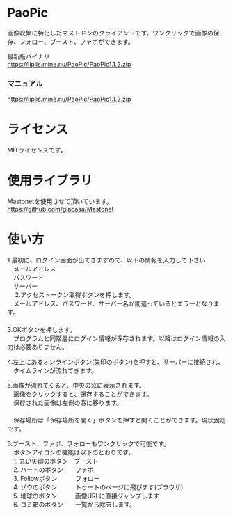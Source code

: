 # PaoPic
画像収集に特化したマストドンのクライアントです。ワンクリックで画像の保存、フォロー、ブースト、ファボができます。  
  
最新版バイナリ  
https://liplis.mine.nu/PaoPic/PaoPic1.1.2.zip  

### マニュアル  
https://liplis.mine.nu/PaoPic/PaoPic1.1.2.zip  
  
# ライセンス
MITライセンスです。  
  
# 使用ライブラリ
Mastonetを使用させて頂いています。  
https://github.com/glacasa/Mastonet  
  
# 使い方 
1.最初に、ログイン画面が出てきますので、以下の情報を入力して下さい  
　メールアドレス  
　パスワード  
　サーバー  
　
2.アクセストークン取得ボタンを押します。  
　メールアドレス、パスワード、サーバー名が間違っているとエラーとなります。  
　  
3.OKボタンを押します。  
　プログラムと同階層にログイン情報が保存されます。以降はログイン情報の入力は必要ありません。  
  
4.左上にあるオンラインボタン(矢印のボタン)を押すと、サーバーに接続され、  
　タイムラインが流れてきます。  
  
5.画像が流れてくると、中央の窓に表示されます。  
　画像をクリックすると、保存することができます。  
　保存された画像は左側の窓に移ります。  
　  
　保存場所は「保存場所を開く」ボタンを押すと開くことができます。現状固定です。  
  
6.ブースト、ファボ、フォローもワンクリックで可能です。  
　ボタンアイコンの機能は以下のとおりです。  
　1. 丸い矢印のボタン　ブースト  
　2. ハートのボタン　　ファボ  
　3. Followボタン　　　フォロー  
　4. ゾウのボタン　　　トゥートのページに飛びます(ブラウザ)  
　5. 地球のボタン　　　画像URLに直接ジャンプします  
　6. ゴミ箱のボタン　　一覧から除去します。  
  
